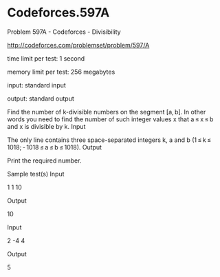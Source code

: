 # Codeforces.597A
Problem 597A - Codeforces - Divisibility

http://codeforces.com/problemset/problem/597/A

time limit per test: 1 second

memory limit per test: 256 megabytes

input: standard input

output: standard output

Find the number of k-divisible numbers on the segment [a, b]. In other words you need to find the number of such integer values x that a ≤ x ≤ b and x is divisible by k.
Input

The only line contains three space-separated integers k, a and b (1 ≤ k ≤ 1018; - 1018 ≤ a ≤ b ≤ 1018).
Output

Print the required number.

Sample test(s)
Input

1 1 10

Output

10

Input

2 -4 4

Output

5
